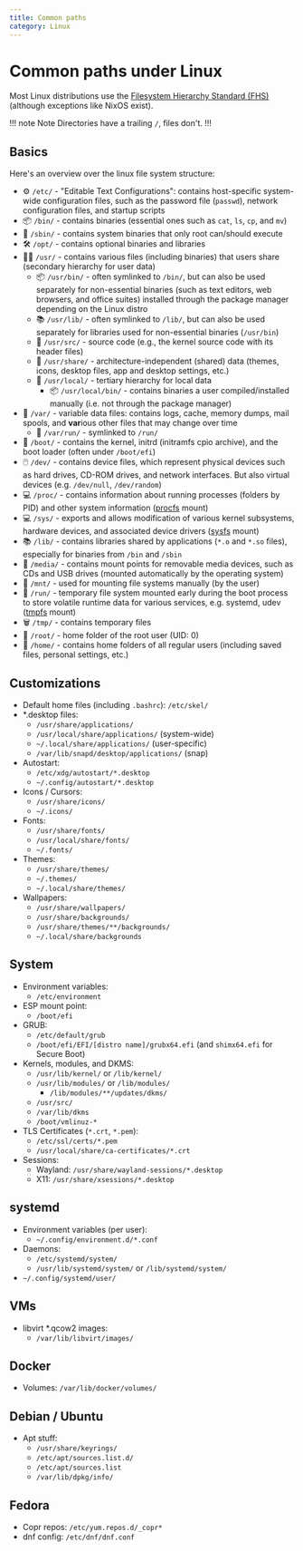 ```yaml
---
title: Common paths
category: Linux
---
```


# Common paths under Linux

Most Linux distributions use the [Filesystem Hierarchy Standard (FHS)](https://en.wikipedia.org/wiki/Filesystem_Hierarchy_Standard) (although exceptions like NixOS exist).

!!! note Note
Directories have a trailing `/`, files don't.
!!!

## Basics
Here's an overview over the linux file system structure:

- ⚙️ `/etc/` - "Editable Text Configurations": contains host-specific system-wide configuration files, such as the password file (`passwd`), network configuration files, and startup scripts
- 📦 `/bin/` - contains binaries (essential ones such as `cat`, `ls`, `cp`, and `mv`)
- 🧰 `/sbin/` - contains system binaries that only root can/should execute
- 🛠️ `/opt/` - contains optional binaries and libraries
- 🧑‍💻 `/usr/` - contains various files (including binaries) that users share (secondary hierarchy for user data)
	- 📦 `/usr/bin/` - often symlinked to `/bin/`, but can also be used separately for non-essential binaries (such as text editors, web browsers, and office suites) installed through the package manager depending on the Linux distro
	- 📚 `/usr/lib/` - often symlinked to `/lib/`, but can also be used separately for libraries used for non-essential binaries (`/usr/bin`)
	- 📄 `/usr/src/` - source code (e.g., the kernel source code with its header files)
	- 🎨 `/usr/share/` - architecture-independent (shared) data (themes, icons, desktop files, app and desktop settings, etc.)
	- 🧭 `/usr/local/` - tertiary hierarchy for local data
		- 📦 `/usr/local/bin/` - contains binaries a user compiled/installed manually (i.e. not through the package manager)
- 📜 `/var/` - variable data files: contains logs, cache, memory dumps, mail spools, and **var**ious other files that may change over time
	- 👟 `/var/run/` - symlinked to `/run/`
- 👢 `/boot/` - contains the kernel, initrd (initramfs cpio archive), and the boot loader (often under `/boot/efi`)
- 🖱️ `/dev/` - contains device files, which represent physical devices such as hard drives, CD-ROM drives, and network interfaces. But also virtual devices (e.g. `/dev/null`, `/dev/random`)
- 💻 `/proc/` - contains information about running processes (folders by PID) and other system information ([procfs](https://en.wikipedia.org/wiki/Procfs) mount)
- 💻 `/sys/` - exports and allows modification of various kernel subsystems, hardware devices, and associated device drivers ([sysfs](https://en.wikipedia.org/wiki/Sysfs) mount)
- 📚 `/lib/` - contains libraries shared by applications (`*.o` and `*.so` files), especially for binaries from `/bin` and `/sbin`
- 💽 `/media/` - contains mount points for removable media devices, such as CDs and USB drives (mounted automatically by the operating system)
- 💾 `/mnt/` - used for mounting file systems manually (by the user)
- 👟 `/run/` - temporary file system mounted early during the boot process to store volatile runtime data for various services, e.g. systemd, udev ([tmpfs](https://en.wikipedia.org/wiki/Tmpfs) mount)
- 🗑️ `/tmp/` - contains temporary files
- 👑 `/root/` - home folder of the root user (UID: 0)
- 🏡 `/home/` - contains home folders of all regular users (including saved files, personal settings, etc.)

## Customizations
- Default home files (including `.bashrc`): `/etc/skel/`
- \*.desktop files:
	-  `/usr/share/applications/`
	-  `/usr/local/share/applications/` (system-wide)
	-  `~/.local/share/applications/` (user-specific)
	-  `/var/lib/snapd/desktop/applications/` (snap)
- Autostart:
	- `/etc/xdg/autostart/*.desktop`
	- `~/.config/autostart/*.desktop`
- Icons / Cursors:
	- `/usr/share/icons/`
	- `~/.icons/`
- Fonts:
	- `/usr/share/fonts/`
	- `/usr/local/share/fonts/`
	- `~/.fonts/`
- Themes:
	- `/usr/share/themes/`
	- `~/.themes/`
	- `~/.local/share/themes/`
- Wallpapers:
	- `/usr/share/wallpapers/`
	- `/usr/share/backgrounds/`
	- `/usr/share/themes/**/backgrounds/`
	- `~/.local/share/backgrounds`

## System
- Environment variables:
	- `/etc/environment`
- ESP mount point:
    - `/boot/efi`
- GRUB:
    - `/etc/default/grub`
    - `/boot/efi/EFI/[distro name]/grubx64.efi` (and `shimx64.efi` for Secure Boot)
- Kernels, modules, and DKMS:
    - `/usr/lib/kernel/` or `/lib/kernel/`
    - `/usr/lib/modules/` or `/lib/modules/`
		- `/lib/modules/**/updates/dkms/`
	- `/usr/src/`
    - `/var/lib/dkms`
    - `/boot/vmlinuz-*`
- TLS Certificates (`*.crt`, `*.pem`):
	- `/etc/ssl/certs/*.pem`
	- `/usr/local/share/ca-certificates/*.crt`
- Sessions:
    - Wayland: `/usr/share/wayland-sessions/*.desktop`
	- X11: `/usr/share/xsessions/*.desktop`

## systemd
- Environment variables (per user):
	- `~/.config/environment.d/*.conf`
- Daemons:
    - `/etc/systemd/system/`
    - `/usr/lib/systemd/system/` or `/lib/systemd/system/`
- `~/.config/systemd/user/`

## VMs
- libvirt \*.qcow2 images:
    - `/var/lib/libvirt/images/`
 
## Docker
- Volumes: `/var/lib/docker/volumes/`

## Debian / Ubuntu
- Apt stuff:
	- `/usr/share/keyrings/`
	- `/etc/apt/sources.list.d/`
	- `/etc/apt/sources.list`
	- `/var/lib/dpkg/info/`

## Fedora
- Copr repos: `/etc/yum.repos.d/_copr*`
- dnf config: `/etc/dnf/dnf.conf`
